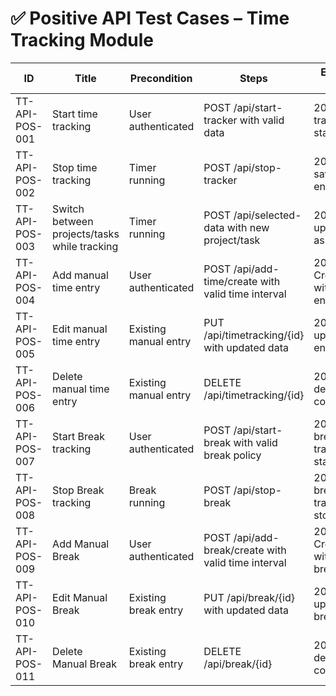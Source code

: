 # ✅ Positive API Test Cases – Time Tracking Module

| ID             | Title                                        | Precondition           | Steps                                                                                      | Expected Result                         | Actual Result | Status |
|----------------|----------------------------------------------|------------------------|--------------------------------------------------------------------------------------------|-----------------------------------------|---------------|--------|
| TT-API-POS-001 | Start time tracking                          | User authenticated     | POST /api/start-tracker with valid data                                                    | 200 OK with tracking started            |               |        |
| TT-API-POS-002 | Stop time tracking                           | Timer running          | POST /api/stop-tracker                                                                     | 200 OK with saved time entry            |               |        |
| TT-API-POS-003 | Switch between projects/tasks while tracking | Timer running          | POST /api/selected-data with new project/task                                              | 200 OK with updated assignment          |               |        |
| TT-API-POS-004 | Add manual time entry                        | User authenticated     | POST /api/add-time/create with valid time interval                                         | 200 Created with new entry details      |               |        |
| TT-API-POS-005 | Edit manual time entry                       | Existing manual entry  | PUT /api/timetracking/{id} with updated data                                               | 200 OK with updated entry details       |               |        |
| TT-API-POS-006 | Delete manual time entry                     | Existing manual entry  | DELETE /api/timetracking/{id}                                                              | 200 OK with deletion confirmation       |               |        |
| TT-API-POS-007 | Start Break tracking                         | User authenticated     | POST /api/start-break with valid break policy                                              | 200 OK with break tracking started      |               |        |
| TT-API-POS-008 | Stop Break tracking                          | Break running          | POST /api/stop-break                                                                       | 200 OK with break tracking stopped      |               |        |
| TT-API-POS-009 | Add Manual Break                             | User authenticated     | POST /api/add-break/create with valid time interval                                        | 200 Created with new break entry        |               |        |
| TT-API-POS-010 | Edit Manual Break                            | Existing break entry   | PUT /api/break/{id} with updated data                                                      | 200 OK with updated break entry         |               |        |
| TT-API-POS-011 | Delete Manual Break                          | Existing break entry   | DELETE /api/break/{id}                                                                     | 200 OK with deletion confirmation       |               |        |